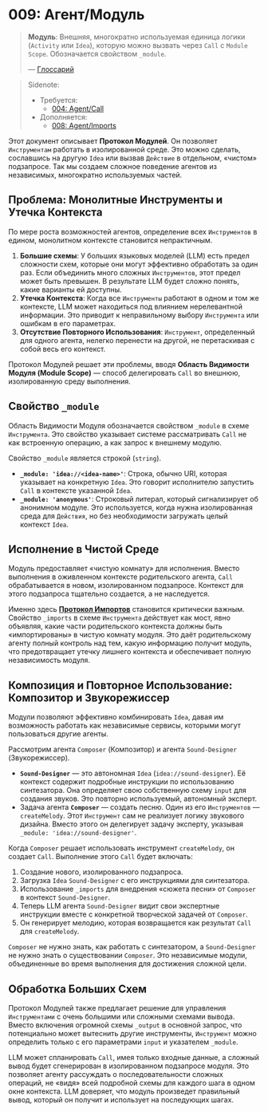 # 009: Агент/Модуль

> **Модуль**: Внешняя, многократно используемая единица логики (`Activity` или `Idea`), которую можно вызвать через `Call` с `Module Scope`. Обозначается свойством `_module`.
>
> — [Глоссарий](./000_glossary.md)

> Sidenote:
>
> - Требуется:
>   - [004: Agent/Call](./004_agent_call.md)
> - Дополняется:
>   - [008: Agent/Imports](./008_agent_imports.md)

Этот документ описывает **Протокол Модулей**. Он позволяет `Инструментам` работать в изолированной среде. Это можно сделать, сославшись на другую `Idea` или вызвав `Действие` в отдельном, «чистом» подзапросе. Так мы создаем сложное поведение агентов из независимых, многократно используемых частей.

## Проблема: Монолитные Инструменты и Утечка Контекста

По мере роста возможностей агентов, определение всех `Инструментов` в едином, монолитном контексте становится непрактичным.

1.  **Большие схемы**: У больших языковых моделей (LLM) есть предел сложности схем, которые они могут эффективно обработать за один раз. Если объединить много сложных `Инструментов`, этот предел может быть превышен. В результате LLM будет сложно понять, какие варианты ей доступны.
2.  **Утечка Контекста**: Когда все `Инструменты` работают в одном и том же контексте, LLM может находиться под влиянием нерелевантной информации. Это приводит к неправильному выбору `Инструмента` или ошибкам в его параметрах.
3.  **Отсутствие Повторного Использования**: `Инструмент`, определенный для одного агента, нелегко перенести на другой, не перетаскивая с собой весь его контекст.

Протокол Модулей решает эти проблемы, вводя **Область Видимости Модуля (Module Scope)** — способ делегировать `Call` во внешнюю, изолированную среду выполнения.

## Свойство `_module`

Область Видимости Модуля обозначается свойством `_module` в схеме `Инструмента`. Это свойство указывает системе рассматривать `Call` не как встроенную операцию, а как запрос к внешнему модулю.

Свойство `_module` является строкой (`string`).

- **`_module: 'idea://<idea-name>'`**: Строка, обычно URI, которая указывает на конкретную `Idea`. Это говорит исполнителю запустить `Call` в контексте указанной `Idea`.
- **`_module: 'anonymous'`**: Строковый литерал, который сигнализирует об анонимном модуле. Это используется, когда нужна изолированная среда для `Действия`, но без необходимости загружать целый контекст `Idea`.

## Исполнение в Чистой Среде

Модуль предоставляет «чистую комнату» для исполнения. Вместо выполнения в оживленном контексте родительского агента, `Call` обрабатывается в новом, изолированном подзапросе. Контекст для этого подзапроса тщательно создается, а не наследуется.

Именно здесь **[Протокол Импортов](./008_agent_imports.md)** становится критически важным. Свойство `_imports` в схеме `Инструмента` действует как мост, явно объявляя, какие части родительского контекста должны быть «импортированы» в чистую комнату модуля. Это даёт родительскому агенту полный контроль над тем, какую информацию получит модуль, что предотвращает утечку лишнего контекста и обеспечивает полную независимость модуля.

## Композиция и Повторное Использование: Композитор и Звукорежиссер

Модули позволяют эффективно комбинировать `Idea`, давая им возможность работать как независимые сервисы, которыми могут пользоваться другие агенты.

Рассмотрим агента `Composer` (Композитор) и агента `Sound-Designer` (Звукорежиссер).

- **`Sound-Designer`** — это автономная `Idea` (`idea://sound-designer`). Её контекст содержит подробные инструкции по использованию синтезатора. Она определяет свою собственную схему `input` для создания звуков. Это повторно используемый, автономный эксперт.
- Задача агента **`Composer`** — создать песню. Один из его `Инструментов` — `createMelody`. Этот `Инструмент` сам не реализует логику звукового дизайна. Вместо этого он делегирует задачу эксперту, указывая `_module: 'idea://sound-designer'`.

Когда `Composer` решает использовать инструмент `createMelody`, он создает `Call`. Выполнение этого `Call` будет включать:

1.  Создание нового, изолированного подзапроса.
2.  Загрузка `Idea` `Sound-Designer` с его инструкциями для синтезатора.
3.  Использование `_imports` для внедрения «сюжета песни» от `Composer` в контекст `Sound-Designer`.
4.  Теперь LLM агента `Sound-Designer` видит свои экспертные инструкции вместе с конкретной творческой задачей от `Composer`.
5.  Он генерирует мелодию, которая возвращается как результат `Call` для `createMelody`.

`Composer` не нужно знать, как работать с синтезатором, а `Sound-Designer` не нужно знать о существовании `Composer`. Это независимые модули, объединенные во время выполнения для достижения сложной цели.

## Обработка Больших Схем

Протокол Модулей также предлагает решение для управления `Инструментами` с очень большими или сложными схемами вывода. Вместо включения огромной схемы `_output` в основной запрос, что потенциально может вытеснить другие инструменты, `Инструмент` можно определить только с его параметрами `input` и указателем `_module`.

LLM может спланировать `Call`, имея только входные данные, а сложный вывод будет сгенерирован в изолированном подзапросе модуля. Это позволяет агенту рассуждать о последовательности сложных операций, не «видя» всей подробной схемы для каждого шага в одном окне контекста. LLM доверяет, что модуль произведет правильный вывод, который он получит и использует на последующих шагах.